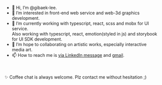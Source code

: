 - 👋 Hi, I’m @gibaek-lee.
- 👀 I’m interested in front-end web service and web-3d graphics development.
- 🌱 I’m currently working with typescript, react, scss and mobx for UI service.<br />
     Also working with typescript, react, emotion(styled in js) and storybook for UI SDK development.
- 💞️ I’m hope to collaborating on artistic works, especially interactive media art.
- 📫 How to reach me is <a href="https://www.linkedin.com/in/gibaeklee/" target="_blank">via LinkedIn message</a> and <a href="mailto:bbsnake10@gmail.com">gmail</a>.
<br />
<br />
✨ Coffee chat is always welcome. Plz contact me without hesitation ;)
